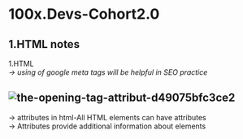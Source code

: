 # 100x.Devs-Cohort2.0
## 1.HTML notes</br>
1.HTML</br>
*-> using of google meta tags will be helpful in SEO practice*
## ![the-opening-tag-attribut-d49075bfc3ce2](https://github.com/kupendrav/100x.Devs-Cohort2.0/assets/93828746/e130dab1-ed4b-4a6a-8352-59764059f202)

-> attributes in html-All HTML elements can have attributes</br>
-> Attributes provide additional information about elements
